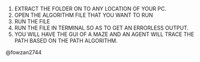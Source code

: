 1. EXTRACT THE FOLDER ON TO ANY LOCATION OF YOUR PC.
2. OPEN THE ALGORITHM FILE THAT YOU WANT TO RUN
3. RUN THE FILE
4. RUN THE FILE IN TERMINAL SO AS TO GET AN ERRORLESS OUTPUT.
5. YOU WILL HAVE THE GUI OF A MAZE AND AN AGENT WILL TRACE THE PATH BASED ON THE PATH ALGORITHM.



@fowzan2744
